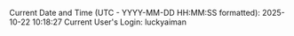 Current Date and Time (UTC - YYYY-MM-DD HH:MM:SS formatted): 2025-10-22 10:18:27
Current User's Login: luckyaiman
